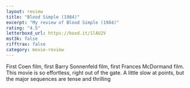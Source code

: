 ```yaml
---
layout: review
title: "Blood Simple (1984)"
excerpt: "My review of Blood Simple (1984)"
rating: "4.5"
letterboxd_url: https://boxd.it/1lAU2V
mst3k: false
rifftrax: false
category: movie-review
---
```


First Coen film, first Barry Sonnenfeld film, first Frances McDormand film. This movie is so effortless, right out of the gate. A little slow at points, but the major sequences are tense and thrilling
